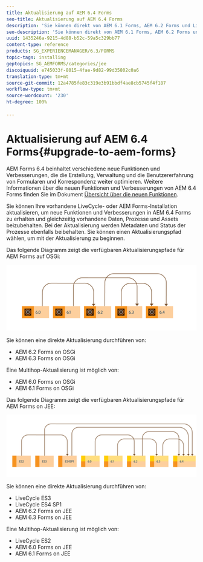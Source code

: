 ```yaml
---
title: Aktualisierung auf AEM 6.4 Forms
seo-title: Aktualisierung auf AEM 6.4 Forms
description: 'Sie können direkt von AEM 6.1 Forms, AEM 6.2 Forms und LiveCycle ES4 SP1 auf AEM 6.3 Forms aktualisieren. '
seo-description: 'Sie können direkt von AEM 6.1 Forms, AEM 6.2 Forms und LiveCycle ES4 SP1 auf AEM 6.3 Forms aktualisieren. '
uuid: 1435246a-9215-4d88-b52c-59a5c329bb77
content-type: reference
products: SG_EXPERIENCEMANAGER/6.3/FORMS
topic-tags: installing
geptopics: SG_AEMFORMS/categories/jee
discoiquuid: e745033f-8015-4fae-9d82-99d35802c0a6
translation-type: tm+mt
source-git-commit: 12a4785fe83c319e3b91bbdf4ae8cb5745f4f187
workflow-type: tm+mt
source-wordcount: '230'
ht-degree: 100%

---
```



# Aktualisierung auf AEM 6.4 Forms{#upgrade-to-aem-forms}

AEM Forms 6.4 beinhaltet verschiedene neue Funktionen und Verbesserungen, die die Erstellung, Verwaltung und die Benutzererfahrung von Formularen und Korrespondenz weiter optimieren. Weitere Informationen über die neuen Funktionen und Verbesserungen von AEM 6.4 Forms finden Sie im Dokument [Übersicht über die neuen Funktionen](/help/forms/using/whats-new.md).

Sie können Ihre vorhandene LiveCycle- oder AEM Forms-Installation aktualisieren, um neue Funktionen und Verbesserungen in AEM 6.4 Forms zu erhalten und gleichzeitig vorhandene Daten, Prozesse und Assets beizubehalten. Bei der Aktualisierung werden Metadaten und Status der Prozesse ebenfalls beibehalten. Sie können einen Aktualisierungspfad wählen, um mit der Aktualisierung zu beginnen.

Das folgende Diagramm zeigt die verfügbaren Aktualisierungspfade für AEM Forms auf OSGi:

![](do-not-localize/osgi-upgrade.png)

Sie können eine direkte Aktualisierung durchführen von:

* AEM 6.2 Forms on OSGi
* AEM 6.3 Forms on OSGi

Eine Multihop-Aktualisierung ist möglich von:

* AEM 6.0 Forms on OSGi
* AEM 6.1 Forms on OSGi

Das folgende Diagramm zeigt die verfügbaren Aktualisierungspfade für AEM Forms on JEE:

![](do-not-localize/jee-upgrade-6-4.png)

Sie können eine direkte Aktualisierung durchführen von:

* LiveCycle ES3
* LiveCycle ES4 SP1
* AEM 6.2 Forms on JEE
* AEM 6.3 Forms on JEE

Eine Multihop-Aktualisierung ist möglich von:

* LiveCycle ES2
* AEM 6.0 Forms on JEE
* AEM 6.1 Forms on JEE